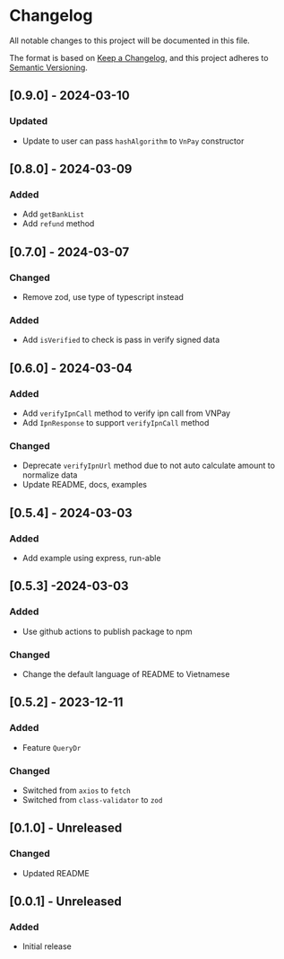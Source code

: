 # Changelog

All notable changes to this project will be documented in this file.

The format is based on [Keep a Changelog](https://keepachangelog.com/en/1.1.0/), and this project adheres to [Semantic Versioning](https://semver.org/spec/v2.0.0.html).

## [0.9.0] - 2024-03-10

### Updated

-   Update to user can pass `hashAlgorithm` to `VnPay` constructor

## [0.8.0] - 2024-03-09

### Added

-   Add `getBankList`
-   Add `refund` method

## [0.7.0] - 2024-03-07

### Changed

-   Remove zod, use type of typescript instead

### Added

-   Add `isVerified` to check is pass in verify signed data

## [0.6.0] - 2024-03-04

### Added

-   Add `verifyIpnCall` method to verify ipn call from VNPay
-   Add `IpnResponse` to support `verifyIpnCall` method

### Changed

-   Deprecate `verifyIpnUrl` method due to not auto calculate amount to normalize data
-   Update README, docs, examples

## [0.5.4] - 2024-03-03

### Added

-   Add example using express, run-able

## [0.5.3] -2024-03-03

### Added

-   Use github actions to publish package to npm

### Changed

-   Change the default language of README to Vietnamese

## [0.5.2] - 2023-12-11

### Added

-   Feature `QueryDr`

### Changed

-   Switched from `axios` to `fetch`
-   Switched from `class-validator` to `zod`

## [0.1.0] - Unreleased

### Changed

-   Updated README

## [0.0.1] - Unreleased

### Added

-   Initial release
